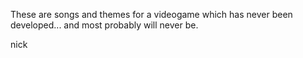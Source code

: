 These are songs and themes for a videogame which has never been developed... and most probably will never be.

nick

